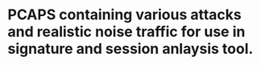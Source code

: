 # PCAPS containing various attacks and realistic noise traffic for use in signature and session anlaysis tool.

